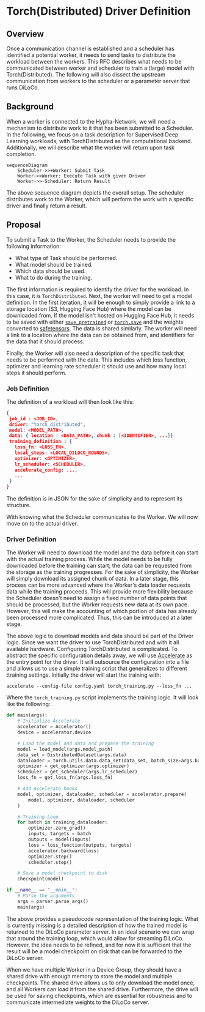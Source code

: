 # Torch(Distributed) Driver Definition

## Overview

Once a communication channel is established and a scheduler has identified a potential worker,
it needs to send tasks to distribute the workload between the workers. This RFC describes
what needs to be communicated between worker and scheduler to train a (large) model
with Torch(Distributed). The following will also dissect the upstream communication
from workers to the scheduler or a parameter server that runs DiLoCo.

## Background

When a worker is connected to the Hypha-Network, we will need a mechanism to distribute work to it that has
been submitted to a Scheduler. In the following, we focus on a task description for Supervised Deep Learning
workloads, with TorchDistributed as the computational backend. Additionally, we will describe what the worker will
return upon task completion.

```mermaid
sequenceDiagram
    Scheduler->>+Worker: Submit Task
    Worker->>Worker: Execute Task with given Driver
    Worker->>-Scheduler: Return Result
```

The above sequence diagram depicts the overall setup. The scheduler distributes work to the Worker, which will
perform the work with a specific driver and finally return a result.


## Proposal

To submit a Task to the Worker, the Scheduler needs to provide the following information:

 * What type of Task should be performed.
 * What model should be trained.
 * Which data should be used.
 * What to do during the training.

 The first information is required to identify the driver for the workload. In this case, it is `TorchDistributed`. Next, the worker will need
 to get a model definition. In the first iteration, it will be enough to simply provide a link to a storage location (S3, Hugging Face Hub)
 where the model can be downloaded from. If the model isn't hosted on Hugging Face Hub, it needs to be saved with either
 [`save_pretrained`](https://huggingface.co/docs/transformers/en/main_classes/model#transformers.PreTrainedModel.save_pretrained) or
 [`torch.save`](https://pytorch.org/docs/stable/generated/torch.save.html#torch.save) and the weights converted to
 [safetensors](https://huggingface.co/docs/safetensors/en/index). The data is shared similarly. The worker will
 need a link to a location where the data can be obtained from, and identifiers for the data that it should process.

 Finally, the Worker will also need a description of the specific task that needs to be performed with the data. This includes which
 loss function, optimizer and learning rate scheduler it should use and how many local steps it should perform.

### Job Definition

 The definition of a workload will then look like this:
 ```JSON
 {
  job_id : <JOB_ID>,
  driver: "torch_distributed",
  model: <MODEL_PATH>,
  data: { location : <DATA_PATH>, chunk : [<IDENTIFIER>, ...]}
  training_definition : {
    loss_fn: <LOSS_FN>,
    local_steps: <LOCAL_DILOCO_ROUNDS>,
    optimizer: <OPTIMIZER>,
    lr_scheduler: <SCHEDULER>,
    accelerate_config: ...,
    ...
  }
 }
 ```

The definition is in JSON for the sake of simplicity and to represent its structure.

With knowing what the Scheduler communicates to the Worker. We will now move on to the actual driver.

### Driver Definition

The Worker will need to download the model and the data before it can start with the actual training process. While the model
needs to be fully downloaded before the training can start; the data can be requested from the storage as the training progresses. For the sake of
simplicity, the Worker will simply download its assigned chunk of data. In a later stage, this process can be more advanced where the Worker's data
loader requests data while the training proceeds. This will provide more flexibility because the Scheduler doesn't need to assign a fixed number
of data points that should be processed, but the Worker requests new data at its own pace. However, this will make the accounting of which portion of data has already been processed more complicated. Thus, this can be introduced at a later stage.

The above logic to download models and data should be part of the Driver logic. Since we want the driver to use TorchDistributed and with it
all available hardware. Configuring TorchDistributed is complicated. To abstract the specific configuration details away, we will use [Accelerate](https://huggingface.co/docs/accelerate/index) as the
entry point for the driver. It will outsource the configuration into a file and allows us to use a simple training script that generalizes to different ttraining settings.
Initially the driver will start the training with:

```
accelerate --config-file config.yaml torch_training.py --loss_fn ...
```

Where the `torch_training.py` script implements the training logic. It will look like the following:

```Python
def main(args):
    # Initialize Accelerate
    accelerator = Accelerator()
    device = accelerator.device

    # Load the model and data and prepare the training
    model = load_model(args.model_path)
    data_set = DistributedDataset(args.data)
    dataloader = torch.utils.data.data_set(data_set, batch_size=args.batch_size)
    optimizer = get_optimizer(args.optimizer)
    scheduler = get_scheduler(args.lr_scheduler)
    loss_fn = get_loss_fn(args.loss_fn)

    # Add Accelerate hooks
    model, optimizer, dataloader, scheduler = accelerator.prepare(
        model, optimizer, dataloader, scheduler
    )

    # Training Loop
    for batch in training_dataloader:
        optimizer.zero_grad()
        inputs, targets = batch
        outputs = model(inputs)
        loss = loss_function(outputs, targets)
        accelerator.backward(loss)
        optimizer.step()
        scheduler.step()

    # Save a model checkpoint to disk
    checkpoint(model)

if __name__ == "__main__":
    # Parse the arguments
    args = parser.parse_args()
    main(args)

```

The above provides a pseudocode representation of the training logic. What is currently missing
is a detailed description of how the trained model is returned to the DiLoCo parameter server.
In an ideal scenario we can wrap that around the training loop, which would allow for
streaming DiLoCo. However, the idea needs to be refined, and for now it is sufficient that
the result will be a model checkpoint on disk that can be forwarded to the DiLoCo server.

When we have multiple Worker in a Device Group, they should have a shared drive with enough memory to
store the model and multiple checkpoints. The shared drive allows us to only download the model once,
and all Workers can load it from the shared drive. Furthermore, the drive will be used for saving
checkpoints, which are essential for robustness and to communicate intermediate weights to the
DiLoCo server. 
